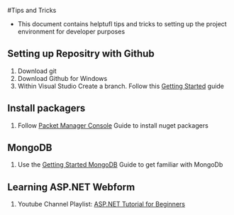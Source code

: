 #Tips and Tricks
* This document contains helptufl tips and tricks to setting up the project
environment for developer purposes

## Setting up Repositry with Github
1. Download git
2. Download Github for Windows
3. Within Visual Studio Create a branch. Follow this [Getting Started](https://docs.microsoft.com/en-us/azure/devops/repos/git/gitquickstart?view=azure-devops&tabs=visual-studio) guide

## Install packagers
1. Follow [Packet Manager Console](https://docs.microsoft.com/en-us/nuget/tools/package-manager-console) Guide to install nuget packagers

## MongoDB
1. Use the [Getting Started MongoDB](https://docs.mongodb.com/manual/tutorial/getting-started/) Guide to get familiar with MongoDb

## Learning ASP.NET Webform
1. Youtube Channel Playlist: [ASP.NET Tutorial for Beginners](https://www.youtube.com/watch?v=3AYoipyqOkQ&list=PL6n9fhu94yhXQS_p1i-HLIftB9Y7Vnxlo)

